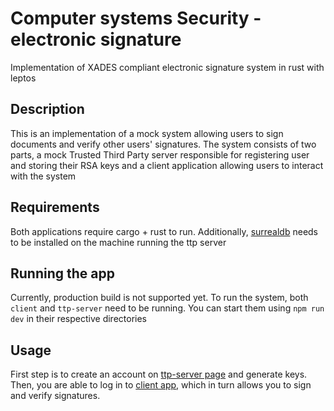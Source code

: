 # Computer systems Security - electronic signature
Implementation of XADES compliant electronic signature system in rust with leptos

## Description
This is an implementation of a mock system allowing users to sign documents and verify other users' signatures. The system consists of two parts, a mock Trusted Third Party server responsible for registering user and storing their RSA keys and a client application allowing users to interact with the system

## Requirements
Both applications require cargo + rust to run. Additionally, [surrealdb](https://github.com/surrealdb/surrealdb) needs to be installed on the machine running the ttp server

## Running the app
Currently, production build is not supported yet. To run the system, both `client` and `ttp-server` need to be running. You can start them using `npm run dev` in their respective directories

## Usage
First step is to create an account on [ttp-server page](http://localhost:3000) and generate keys. Then, you are able to log in to [client app](http://localhost:2137), which in turn allows you to sign and verify signatures.
